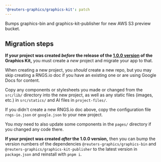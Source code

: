 ```yaml
---
'@reuters-graphics/graphics-kit': patch
---
```


Bumps graphics-bin and graphics-kit-publisher for new AWS S3 preview bucket.

## Migration steps

**If your project was created _before_ the release of the [1.0.0 version](https://github.com/reuters-graphics/bluprint_graphics-kit/blob/main/CHANGELOG.md#100) of the Graphics Kit,** you must create a _new_ project and migrate your app to that.

When creating a new project, you _should_ create a new repo, but you may skip creating a RNGS.io doc if you have an existing one or are using Google Docs for content.

Copy any components or stylesheets you made or changed from the `src/lib/` directory into the new project, as well as any static files (images, etc.) in `src/statics/` and AI files in `project-files/`.

If you didn't create a new RNGS.io doc above, copy the configuration file `rngs-io.json` or `google.json` to your new project.

You _may_ need to also update some components in the `pages/` directory if you changed any code there.

**If your project was created _after_ the 1.0.0 version,** then you can bump the version numbers of the dependencies `@reuters-graphics/graphics-bin` and `@reuters-graphics/graphics-kit-publisher` to the latest version in `package.json` and reinstall with `pnpm i`.
